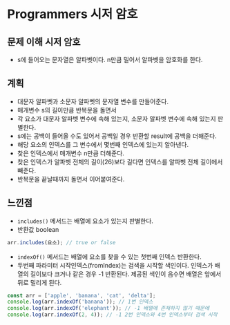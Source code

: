 # Programmers 시저 암호

## 문제 이해 시저 암호

- s에 들어오는 문자열은 알파벳이다. n만큼 밀어서 알파벳을 암호화를 한다.

## 계획

- 대문자 알파벳과 소문자 알파벳의 문자열 변수를 만들어준다.
- 매개변수 s의 길이만큼 반복문을 돌면서
- 각 요소가 대문자 알파벳 변수에 속해 있는지, 소문자 알파벳 변수에 속해 있는지 판별한다.
- s에는 공백이 들어올 수도 있어서 공백일 경우 반환할 result에 공백을 더해준다.
- 해당 요소의 인덱스를 그 변수에서 몇번째 인덱스에 있는지 알아낸다.
- 찾은 인덱스에서 매개변수 n만큼 더해준다.
- 찾은 인덱스가 알파벳 전체의 길이(26)보다 길다면 인덱스를 알파벳 전체 길이에서 빼준다.
- 반복문을 끝날때까지 돌면서 이어붙여준다.

## 느낀점

- `includes()` 메서드는 배열에 요소가 있는지 판별한다.
- 반환값 boolean

```js
arr.includes(요소); // true or false
```

- `indexOf()` 메서드는 배열에 요소를 찾을 수 있는 첫번째 인덱스 반환한다.
- 두번째 파라미터 시작인덱스(fromIndex)는 검색을 시작할 색인이다. 인덱스가 배열의 길이보다 크거나 같은 경우 -1 반환된다. 제공된 색인이 음수면 배열은 앞에서 뒤로 밀리게 된다.

```js
const arr = ['apple', 'banana', 'cat', 'delta'];
console.log(arr.indexOf('banana')); // 1번 인덱스
console.log(arr.indexOf('elephant')); // -1 배열에 존재하지 않기 때문에
console.log(arr.indexOf(2, 4)); // -1 2번 인덱스와 4번 인덱스부터 검색 시작
```

